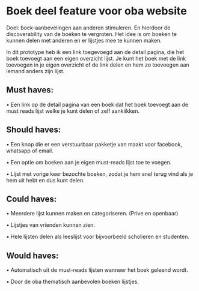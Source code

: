 # Boek deel feature voor oba website

Doel: boek-aanbevelingen aan anderen stimuleren. En hierdoor de discoverability van de boeken te vergroten. 
Het idee is om boeken te kunnen delen met anderen en er lijstjes mee te kunnen maken.


In dit prototype heb ik een link toegevoegd aan de detail pagina, die het boek toevoegt aan een eigen overzicht lijst. Je kunt het boek met de link toevoegen in je eigen overzicht of de link delen en hem zo toevoegen aan iemand anders zijn lijst.

## Must haves: 

•	Een link op de detail pagina van een boek dat het boek toevoegt aan de must reads lijst welke je kunt delen of zelf aanklikken.

## Should haves:

•	Een knop die er een verstuurbaar pakketje van maakt voor facebook, whatsapp of email.

•	Een optie om boeken aan je eigen must-reads lijst toe te voegen.

•	Lijst met vorige keer bezochte boeken, zodat je hem snel terug vind als je hem uit hebt en dus kunt delen.

## Could haves:

•	Meerdere lijst kunnen maken en categoriseren. (Prive en openbaar)

•	Lijstjes van vrienden kunnen zien.

•	Hele lijsten delen als leeslijst voor bijvoorbeeld scholieren en studenten.

## Would haves:

•	Automatisch uit de must-reads lijsten wanneer het boek geleend wordt.

•	Door de oba thematisch aanbevolen boeken lijstjes.






















